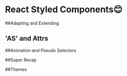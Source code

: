# React Styled Components😊

##Adapting and Extending

## 'AS' and Attrs

##Animation and Pseudo Selectors

##Super Recap

##Themes

